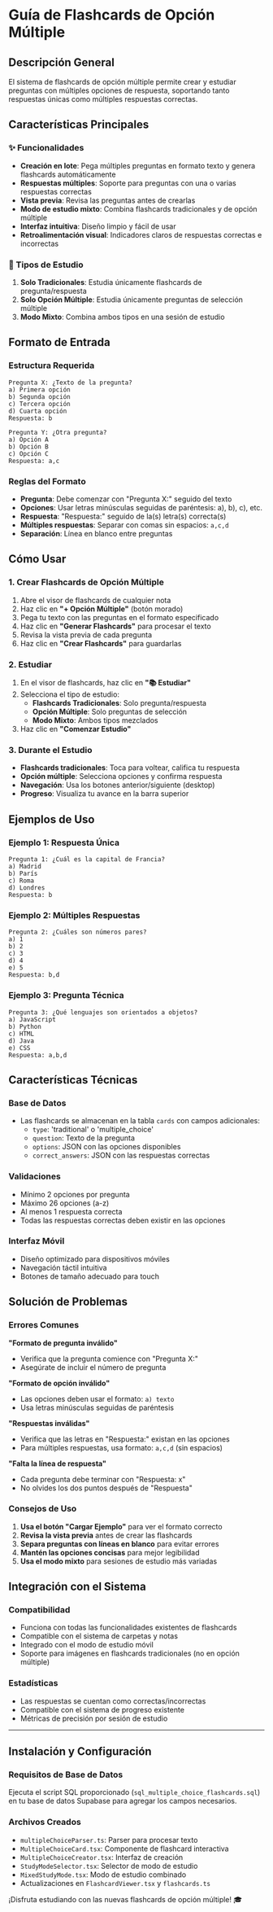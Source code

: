 # Guía de Flashcards de Opción Múltiple

## Descripción General

El sistema de flashcards de opción múltiple permite crear y estudiar preguntas con múltiples opciones de respuesta, soportando tanto respuestas únicas como múltiples respuestas correctas.

## Características Principales

### ✨ Funcionalidades
- **Creación en lote**: Pega múltiples preguntas en formato texto y genera flashcards automáticamente
- **Respuestas múltiples**: Soporte para preguntas con una o varias respuestas correctas
- **Vista previa**: Revisa las preguntas antes de crearlas
- **Modo de estudio mixto**: Combina flashcards tradicionales y de opción múltiple
- **Interfaz intuitiva**: Diseño limpio y fácil de usar
- **Retroalimentación visual**: Indicadores claros de respuestas correctas e incorrectas

### 🎯 Tipos de Estudio
1. **Solo Tradicionales**: Estudia únicamente flashcards de pregunta/respuesta
2. **Solo Opción Múltiple**: Estudia únicamente preguntas de selección múltiple
3. **Modo Mixto**: Combina ambos tipos en una sesión de estudio

## Formato de Entrada

### Estructura Requerida
```
Pregunta X: ¿Texto de la pregunta?
a) Primera opción
b) Segunda opción
c) Tercera opción
d) Cuarta opción
Respuesta: b

Pregunta Y: ¿Otra pregunta?
a) Opción A
b) Opción B
c) Opción C
Respuesta: a,c
```

### Reglas del Formato
- **Pregunta**: Debe comenzar con "Pregunta X:" seguido del texto
- **Opciones**: Usar letras minúsculas seguidas de paréntesis: a), b), c), etc.
- **Respuesta**: "Respuesta:" seguido de la(s) letra(s) correcta(s)
- **Múltiples respuestas**: Separar con comas sin espacios: `a,c,d`
- **Separación**: Línea en blanco entre preguntas

## Cómo Usar

### 1. Crear Flashcards de Opción Múltiple
1. Abre el visor de flashcards de cualquier nota
2. Haz clic en **"+ Opción Múltiple"** (botón morado)
3. Pega tu texto con las preguntas en el formato especificado
4. Haz clic en **"Generar Flashcards"** para procesar el texto
5. Revisa la vista previa de cada pregunta
6. Haz clic en **"Crear Flashcards"** para guardarlas

### 2. Estudiar
1. En el visor de flashcards, haz clic en **"📚 Estudiar"**
2. Selecciona el tipo de estudio:
   - **Flashcards Tradicionales**: Solo pregunta/respuesta
   - **Opción Múltiple**: Solo preguntas de selección
   - **Modo Mixto**: Ambos tipos mezclados
3. Haz clic en **"Comenzar Estudio"**

### 3. Durante el Estudio
- **Flashcards tradicionales**: Toca para voltear, califica tu respuesta
- **Opción múltiple**: Selecciona opciones y confirma respuesta
- **Navegación**: Usa los botones anterior/siguiente (desktop)
- **Progreso**: Visualiza tu avance en la barra superior

## Ejemplos de Uso

### Ejemplo 1: Respuesta Única
```
Pregunta 1: ¿Cuál es la capital de Francia?
a) Madrid
b) París
c) Roma
d) Londres
Respuesta: b
```

### Ejemplo 2: Múltiples Respuestas
```
Pregunta 2: ¿Cuáles son números pares?
a) 1
b) 2
c) 3
d) 4
e) 5
Respuesta: b,d
```

### Ejemplo 3: Pregunta Técnica
```
Pregunta 3: ¿Qué lenguajes son orientados a objetos?
a) JavaScript
b) Python
c) HTML
d) Java
e) CSS
Respuesta: a,b,d
```

## Características Técnicas

### Base de Datos
- Las flashcards se almacenan en la tabla `cards` con campos adicionales:
  - `type`: 'traditional' o 'multiple_choice'
  - `question`: Texto de la pregunta
  - `options`: JSON con las opciones disponibles
  - `correct_answers`: JSON con las respuestas correctas

### Validaciones
- Mínimo 2 opciones por pregunta
- Máximo 26 opciones (a-z)
- Al menos 1 respuesta correcta
- Todas las respuestas correctas deben existir en las opciones

### Interfaz Móvil
- Diseño optimizado para dispositivos móviles
- Navegación táctil intuitiva
- Botones de tamaño adecuado para touch

## Solución de Problemas

### Errores Comunes

**"Formato de pregunta inválido"**
- Verifica que la pregunta comience con "Pregunta X:"
- Asegúrate de incluir el número de pregunta

**"Formato de opción inválido"**
- Las opciones deben usar el formato: `a) texto`
- Usa letras minúsculas seguidas de paréntesis

**"Respuestas inválidas"**
- Verifica que las letras en "Respuesta:" existan en las opciones
- Para múltiples respuestas, usa formato: `a,c,d` (sin espacios)

**"Falta la línea de respuesta"**
- Cada pregunta debe terminar con "Respuesta: x"
- No olvides los dos puntos después de "Respuesta"

### Consejos de Uso

1. **Usa el botón "Cargar Ejemplo"** para ver el formato correcto
2. **Revisa la vista previa** antes de crear las flashcards
3. **Separa preguntas con líneas en blanco** para evitar errores
4. **Mantén las opciones concisas** para mejor legibilidad
5. **Usa el modo mixto** para sesiones de estudio más variadas

## Integración con el Sistema

### Compatibilidad
- Funciona con todas las funcionalidades existentes de flashcards
- Compatible con el sistema de carpetas y notas
- Integrado con el modo de estudio móvil
- Soporte para imágenes en flashcards tradicionales (no en opción múltiple)

### Estadísticas
- Las respuestas se cuentan como correctas/incorrectas
- Compatible con el sistema de progreso existente
- Métricas de precisión por sesión de estudio

---

## Instalación y Configuración

### Requisitos de Base de Datos
Ejecuta el script SQL proporcionado (`sql_multiple_choice_flashcards.sql`) en tu base de datos Supabase para agregar los campos necesarios.

### Archivos Creados
- `multipleChoiceParser.ts`: Parser para procesar texto
- `MultipleChoiceCard.tsx`: Componente de flashcard interactiva
- `MultipleChoiceCreator.tsx`: Interfaz de creación
- `StudyModeSelector.tsx`: Selector de modo de estudio
- `MixedStudyMode.tsx`: Modo de estudio combinado
- Actualizaciones en `FlashcardViewer.tsx` y `flashcards.ts`

¡Disfruta estudiando con las nuevas flashcards de opción múltiple! 🎓
